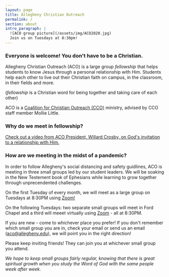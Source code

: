 ```yaml
---
layout: page
title: Allegheny Christian Outreach
permalink: /
section: about
intro_paragraph: |
  ![ACO group picture](/assets/img/ACO2020.jpg)
  Join us on Tuesdays at 8:30pm!
---
```

### Everyone is welcome! You don't have to be a Christian.

Allegheny Christian Outreach (ACO) is a large group _fellowship_
that helps students to know Jesus through a personal relationship with Him. Students help each other to live out their Christian faith on campus, in the classroom, in their fields and more.

(_fellowship_ is a Christian word for being together and taking care of each other)

ACO is a [Coalition for Christian Outreach (CCO)](https://ccojubilee.org) ministry,
advised by CCO staff member Mollie Little.

### Why do we meet in fellowship?

[Check out a video from ACO President, Willard Crosby, on God's invitation to a relationship with Him.](https://vimeo.com/460169594)

### How are we meeting in the midst of a pandemic?

In order to follow Allegheny's social distancing and safety guidlines, ACO is meeting in three small groups led by our student leaders. We will be soaking in the New Testement book of Ephesians while learning to grow together through unprecendented challenges.

On the first Tuesday of every month, we will meet as a large group on Tuesdays at 8:30PM using [Zoom!](https://us02web.zoom.us/j/84435625539?pwd=Y3gxZ2R6azNjclg5VzNMUGNPN0Z5QT09)

On the following Tuesdays: two separate small groups will meet in Ford Chapel and a third will meeet virtually using [Zoom](https://us02web.zoom.us/j/84435625539?pwd=Y3gxZ2R6azNjclg5VzNMUGNPN0Z5QT09) - all at 8:30PM.

If you are new - come to whichever place you prefer!
If you don't remember which small group you are in, check your email or send us an email (aco@allegheny.edu), we will point you in the right direction!

Please keep inviting friends! They can join you at whichever small group you attend.

*We hope to keep small groups fairly regular, knowing that there is great spiritual growth when you study the Word of God with the same people week after week.*
